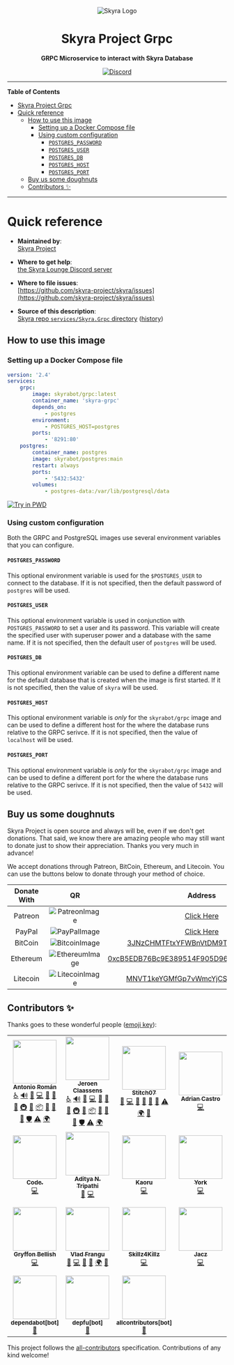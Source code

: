 <div align="center">

![Skyra Logo](https://cdn.skyra.pw/gh-assets/skyra_avatar.png)

# Skyra Project Grpc

**GRPC Microservice to interact with Skyra Database**

[![Discord](https://discord.com/api/guilds/254360814063058944/embed.png?style=banner2)](https://join.skyra.pw)

</div>

---

**Table of Contents**

-   [Skyra Project Grpc](#skyra-project-grpc)
-   [Quick reference](#quick-reference)
    -   [How to use this image](#how-to-use-this-image)
        -   [Setting up a Docker Compose file](#setting-up-a-docker-compose-file)
        -   [Using custom configuration](#using-custom-configuration)
            -   [`POSTGRES_PASSWORD`](#postgres_password)
            -   [`POSTGRES_USER`](#postgres_user)
            -   [`POSTGRES_DB`](#postgres_db)
            -   [`POSTGRES_HOST`](#postgres_host)
            -   [`POSTGRES_PORT`](#postgres_port)
    -   [Buy us some doughnuts](#buy-us-some-doughnuts)
    -   [Contributors ✨](#contributors-%E2%9C%A8)

---

# Quick reference

-   **Maintained by**:  
    [Skyra Project](https://github.com/skyra-project)

-   **Where to get help**:  
    [the Skyra Lounge Discord server](https://join.skyra.pw/)

-   **Where to file issues**:  
    [https://github.com/skyra-project/skyra/issues](https://github.com/skyra-project/skyra/issues)

-   **Source of this description**:  
    [Skyra repo `services/Skyra.Grpc` directory](https://github.com/skyra-project/skyra/blob/main/services/Skyra.Grpc/README.md) ([history](https://github.com/skyra-project/skyra/commits/main/services/Skyra.Grpc/README.md))

## How to use this image

### Setting up a Docker Compose file

```yaml
version: '2.4'
services:
    grpc:
        image: skyrabot/grpc:latest
        container_name: 'skyra-grpc'
        depends_on:
            - postgres
        environment:
            - POSTGRES_HOST=postgres
        ports:
            - '8291:80'
    postgres:
        container_name: postgres
        image: skyrabot/postgres:main
        restart: always
        ports:
            - '5432:5432'
        volumes:
            - postgres-data:/var/lib/postgresql/data
```

[![Try in PWD](https://raw.githubusercontent.com/play-with-docker/stacks/master/assets/images/button.png)](https://raw.githubusercontent.com/skyra-project/skyra/feat/docker-dotnet/docker/playwithdocker-grpc-stack.yml)

### Using custom configuration

Both the GRPC and PostgreSQL images use several environment variables that you can configure.

#### `POSTGRES_PASSWORD`

This optional environment variable is used for the `$POSTGRES_USER` to connect to the database. If it is not specified, then the default password of `postgres` will be used.

#### `POSTGRES_USER`

This optional environment variable is used in conjunction with `POSTGRES_PASSWORD` to set a user and its password. This variable will create the specified user with superuser power and a database with the same name. If it is not specified, then the default user of `postgres` will be used.

#### `POSTGRES_DB`

This optional environment variable can be used to define a different name for the default database that is created when the image is first started. If it is not specified, then the value of `skyra` will be used.

#### `POSTGRES_HOST`

This optional environment variable is _only_ for the `skyrabot/grpc` image and can be used to define a different host for the where the database runs relative to the GRPC serivce. If it is not specified, then the value of `localhost` will be used.

#### `POSTGRES_PORT`

This optional environment variable is _only_ for the `skyrabot/grpc` image and can be used to define a different port for the where the database runs relative to the GRPC serivce. If it is not specified, then the value of `5432` will be used.

## Buy us some doughnuts

Skyra Project is open source and always will be, even if we don't get donations. That said, we know there are amazing people who
may still want to donate just to show their appreciation. Thanks you very much in advance!

We accept donations through Patreon, BitCoin, Ethereum, and Litecoin. You can use the buttons below to donate through your method of choice.

| Donate With |         QR         |                                                                  Address                                                                  |
| :---------: | :----------------: | :---------------------------------------------------------------------------------------------------------------------------------------: |
|   Patreon   | ![PatreonImage][]  |                                               [Click Here](https://donate.skyra.pw/patreon)                                               |
|   PayPal    |  ![PayPalImage][]  |                                               [Click Here](https://donate.skyra.pw/paypal)                                                |
|   BitCoin   | ![BitcoinImage][]  |         [3JNzCHMTFtxYFWBnVtDM9Tt34zFbKvdwco](bitcoin:3JNzCHMTFtxYFWBnVtDM9Tt34zFbKvdwco?amount=0.01&label=Skyra%20Discord%20Bot)          |
|  Ethereum   | ![EthereumImage][] | [0xcB5EDB76Bc9E389514F905D9680589004C00190c](ethereum:0xcB5EDB76Bc9E389514F905D9680589004C00190c?amount=0.01&label=Skyra%20Discord%20Bot) |
|  Litecoin   | ![LitecoinImage][] |         [MNVT1keYGMfGp7vWmcYjCS8ntU8LNvjnqM](litecoin:MNVT1keYGMfGp7vWmcYjCS8ntU8LNvjnqM?amount=0.01&label=Skyra%20Discord%20Bot)         |

## Contributors ✨

Thanks goes to these wonderful people ([emoji key](https://allcontributors.org/docs/en/emoji-key)):

<!-- ALL-CONTRIBUTORS-LIST:START - Do not remove or modify this section -->
<!-- prettier-ignore-start -->
<!-- markdownlint-disable -->
<table>
  <tr>
    <td align="center"><a href="https://github.com/kyranet"><img src="https://avatars0.githubusercontent.com/u/24852502?v=4?s=100" width="100px;" alt=""/><br /><sub><b>Antonio Román</b></sub></a><br /><a href="#a11y-kyranet" title="Accessibility">️️️️♿️</a> <a href="#audio-kyranet" title="Audio">🔊</a> <a href="https://github.com/skyra-project/skyra/issues?q=author%3Akyranet" title="Bug reports">🐛</a> <a href="https://github.com/skyra-project/skyra/commits?author=kyranet" title="Code">💻</a> <a href="#design-kyranet" title="Design">🎨</a> <a href="https://github.com/skyra-project/skyra/commits?author=kyranet" title="Documentation">📖</a> <a href="#ideas-kyranet" title="Ideas, Planning, & Feedback">🤔</a> <a href="#infra-kyranet" title="Infrastructure (Hosting, Build-Tools, etc)">🚇</a> <a href="#maintenance-kyranet" title="Maintenance">🚧</a> <a href="#platform-kyranet" title="Packaging/porting to new platform">📦</a> <a href="#projectManagement-kyranet" title="Project Management">📆</a> <a href="#question-kyranet" title="Answering Questions">💬</a> <a href="https://github.com/skyra-project/skyra/pulls?q=is%3Apr+reviewed-by%3Akyranet" title="Reviewed Pull Requests">👀</a> <a href="#security-kyranet" title="Security">🛡️</a> <a href="https://github.com/skyra-project/skyra/commits?author=kyranet" title="Tests">⚠️</a> <a href="#translation-kyranet" title="Translation">🌍</a></td>
    <td align="center"><a href="https://favware.tech/"><img src="https://avatars3.githubusercontent.com/u/4019718?v=4?s=100" width="100px;" alt=""/><br /><sub><b>Jeroen Claassens</b></sub></a><br /><a href="#a11y-Favna" title="Accessibility">️️️️♿️</a> <a href="#audio-Favna" title="Audio">🔊</a> <a href="https://github.com/skyra-project/skyra/issues?q=author%3AFavna" title="Bug reports">🐛</a> <a href="https://github.com/skyra-project/skyra/commits?author=Favna" title="Code">💻</a> <a href="#design-Favna" title="Design">🎨</a> <a href="https://github.com/skyra-project/skyra/commits?author=Favna" title="Documentation">📖</a> <a href="#ideas-Favna" title="Ideas, Planning, & Feedback">🤔</a> <a href="#infra-Favna" title="Infrastructure (Hosting, Build-Tools, etc)">🚇</a> <a href="#maintenance-Favna" title="Maintenance">🚧</a> <a href="#platform-Favna" title="Packaging/porting to new platform">📦</a> <a href="#projectManagement-Favna" title="Project Management">📆</a> <a href="#question-Favna" title="Answering Questions">💬</a> <a href="https://github.com/skyra-project/skyra/pulls?q=is%3Apr+reviewed-by%3AFavna" title="Reviewed Pull Requests">👀</a> <a href="#security-Favna" title="Security">🛡️</a> <a href="https://github.com/skyra-project/skyra/commits?author=Favna" title="Tests">⚠️</a> <a href="#translation-Favna" title="Translation">🌍</a></td>
    <td align="center"><a href="https://github.com/Stitch07"><img src="https://avatars.githubusercontent.com/u/29275227?v=4?s=100" width="100px;" alt=""/><br /><sub><b>Stitch07</b></sub></a><br /><a href="https://github.com/skyra-project/skyra/issues?q=author%3AStitch07" title="Bug reports">🐛</a> <a href="https://github.com/skyra-project/skyra/commits?author=Stitch07" title="Code">💻</a> <a href="#design-Stitch07" title="Design">🎨</a> <a href="https://github.com/skyra-project/skyra/commits?author=Stitch07" title="Documentation">📖</a> <a href="#ideas-Stitch07" title="Ideas, Planning, & Feedback">🤔</a> <a href="https://github.com/skyra-project/skyra/pulls?q=is%3Apr+reviewed-by%3AStitch07" title="Reviewed Pull Requests">👀</a> <a href="https://github.com/skyra-project/skyra/commits?author=Stitch07" title="Tests">⚠️</a> <a href="#translation-Stitch07" title="Translation">🌍</a> <a href="#userTesting-Stitch07" title="User Testing">📓</a></td>
    <td align="center"><a href="https://gideonbot.com/"><img src="https://avatars.githubusercontent.com/u/22133246?v=4?s=100" width="100px;" alt=""/><br /><sub><b>Adrian Castro</b></sub></a><br /><a href="https://github.com/skyra-project/skyra/commits?author=adrifcastr" title="Code">💻</a></td>
    <td align="center"><a href="https://github.com/Tylertron1998"><img src="https://avatars0.githubusercontent.com/u/34944514?v=4?s=100" width="100px;" alt=""/><br /><sub><b>Tyler Davis</b></sub></a><br /><a href="https://github.com/skyra-project/skyra/commits?author=Tylertron1998" title="Documentation">📖</a></td>
    <td align="center"><a href="https://github.com/Rexogamer"><img src="https://avatars0.githubusercontent.com/u/42586271?v=4?s=100" width="100px;" alt=""/><br /><sub><b>Ed L</b></sub></a><br /><a href="#translation-Rexogamer" title="Translation">🌍</a></td>
    <td align="center"><a href="https://github.com/ImmortalSnake"><img src="https://avatars0.githubusercontent.com/u/47276574?v=4?s=100" width="100px;" alt=""/><br /><sub><b>ImmortalSnake</b></sub></a><br /><a href="https://github.com/skyra-project/skyra/commits?author=ImmortalSnake" title="Code">💻</a></td>
  </tr>
  <tr>
    <td align="center"><a href="https://github.com/superusercode"><img src="https://avatars0.githubusercontent.com/u/60588434?v=4?s=100" width="100px;" alt=""/><br /><sub><b>Code.</b></sub></a><br /><a href="https://github.com/skyra-project/skyra/commits?author=superusercode" title="Code">💻</a></td>
    <td align="center"><a href="http://www.adityatd.me/"><img src="https://avatars0.githubusercontent.com/u/9266227?v=4?s=100" width="100px;" alt=""/><br /><sub><b>Aditya N. Tripathi</b></sub></a><br /><a href="https://github.com/skyra-project/skyra/issues?q=author%3AAdityaTD" title="Bug reports">🐛</a> <a href="https://github.com/skyra-project/skyra/commits?author=AdityaTD" title="Code">💻</a></td>
    <td align="center"><a href="https://github.com/KunoichiZ"><img src="https://avatars1.githubusercontent.com/u/19984244?v=4?s=100" width="100px;" alt=""/><br /><sub><b>Kaoru</b></sub></a><br /><a href="https://github.com/skyra-project/skyra/commits?author=KunoichiZ" title="Code">💻</a></td>
    <td align="center"><a href="https://github.com/YorkAARGH"><img src="https://avatars1.githubusercontent.com/u/20838878?v=4?s=100" width="100px;" alt=""/><br /><sub><b>York</b></sub></a><br /><a href="https://github.com/skyra-project/skyra/commits?author=YorkAARGH" title="Code">💻</a></td>
    <td align="center"><a href="http://moorewebcode.com/"><img src="https://avatars1.githubusercontent.com/u/25398066?v=4?s=100" width="100px;" alt=""/><br /><sub><b>Hutch</b></sub></a><br /><a href="https://github.com/skyra-project/skyra/commits?author=tech6hutch" title="Code">💻</a></td>
    <td align="center"><a href="https://quantumlytangled.com/"><img src="https://avatars1.githubusercontent.com/u/7919610?v=4?s=100" width="100px;" alt=""/><br /><sub><b>Nejc Drobnic</b></sub></a><br /><a href="https://github.com/skyra-project/skyra/commits?author=QuantumlyTangled" title="Code">💻</a> <a href="https://github.com/skyra-project/skyra/commits?author=QuantumlyTangled" title="Documentation">📖</a> <a href="#ideas-QuantumlyTangled" title="Ideas, Planning, & Feedback">🤔</a> <a href="#infra-QuantumlyTangled" title="Infrastructure (Hosting, Build-Tools, etc)">🚇</a> <a href="#translation-QuantumlyTangled" title="Translation">🌍</a></td>
    <td align="center"><a href="https://github.com/gc"><img src="https://avatars2.githubusercontent.com/u/30398469?v=4?s=100" width="100px;" alt=""/><br /><sub><b>GC</b></sub></a><br /><a href="https://github.com/skyra-project/skyra/commits?author=gc" title="Code">💻</a></td>
  </tr>
  <tr>
    <td align="center"><a href="https://github.com/PyroTechniac"><img src="https://avatars2.githubusercontent.com/u/39341355?v=4?s=100" width="100px;" alt=""/><br /><sub><b>Gryffon Bellish</b></sub></a><br /><a href="https://github.com/skyra-project/skyra/commits?author=PyroTechniac" title="Code">💻</a></td>
    <td align="center"><a href="https://github.com/vladfrangu"><img src="https://avatars3.githubusercontent.com/u/17960496?v=4?s=100" width="100px;" alt=""/><br /><sub><b>Vlad Frangu</b></sub></a><br /><a href="https://github.com/skyra-project/skyra/issues?q=author%3Avladfrangu" title="Bug reports">🐛</a> <a href="https://github.com/skyra-project/skyra/commits?author=vladfrangu" title="Code">💻</a> <a href="https://github.com/skyra-project/skyra/commits?author=vladfrangu" title="Documentation">📖</a> <a href="https://github.com/skyra-project/skyra/pulls?q=is%3Apr+reviewed-by%3Avladfrangu" title="Reviewed Pull Requests">👀</a> <a href="#translation-vladfrangu" title="Translation">🌍</a> <a href="#userTesting-vladfrangu" title="User Testing">📓</a></td>
    <td align="center"><a href="https://github.com/Skillz4Killz"><img src="https://avatars3.githubusercontent.com/u/23035000?v=4?s=100" width="100px;" alt=""/><br /><sub><b>Skillz4Killz</b></sub></a><br /><a href="https://github.com/skyra-project/skyra/commits?author=Skillz4Killz" title="Code">💻</a></td>
    <td align="center"><a href="https://jaczaus.me/"><img src="https://avatars3.githubusercontent.com/u/23615291?v=4?s=100" width="100px;" alt=""/><br /><sub><b>Jacz</b></sub></a><br /><a href="https://github.com/skyra-project/skyra/commits?author=MrJacz" title="Code">💻</a></td>
    <td align="center"><a href="https://github.com/cfanoulis"><img src="https://avatars3.githubusercontent.com/u/38255093?v=4?s=100" width="100px;" alt=""/><br /><sub><b>Charalampos Fanoulis</b></sub></a><br /><a href="https://github.com/skyra-project/skyra/commits?author=cfanoulis" title="Code">💻</a> <a href="#ideas-cfanoulis" title="Ideas, Planning, & Feedback">🤔</a> <a href="#maintenance-cfanoulis" title="Maintenance">🚧</a> <a href="#projectManagement-cfanoulis" title="Project Management">📆</a> <a href="#translation-cfanoulis" title="Translation">🌍</a></td>
    <td align="center"><a href="https://skyra.pw/"><img src="https://avatars0.githubusercontent.com/u/61647701?v=4?s=100" width="100px;" alt=""/><br /><sub><b>Skyra</b></sub></a><br /><a href="#infra-NM-EEA-Y" title="Infrastructure (Hosting, Build-Tools, etc)">🚇</a> <a href="#translation-NM-EEA-Y" title="Translation">🌍</a></td>
    <td align="center"><a href="https://github.com/apps/dependabot-preview"><img src="https://avatars3.githubusercontent.com/in/2141?v=4?s=100" width="100px;" alt=""/><br /><sub><b>dependabot-preview[bot]</b></sub></a><br /><a href="#maintenance-dependabot-preview[bot]" title="Maintenance">🚧</a></td>
  </tr>
  <tr>
    <td align="center"><a href="https://github.com/apps/dependabot"><img src="https://avatars0.githubusercontent.com/in/29110?v=4?s=100" width="100px;" alt=""/><br /><sub><b>dependabot[bot]</b></sub></a><br /><a href="#maintenance-dependabot[bot]" title="Maintenance">🚧</a></td>
    <td align="center"><a href="https://github.com/apps/depfu"><img src="https://avatars3.githubusercontent.com/in/715?v=4?s=100" width="100px;" alt=""/><br /><sub><b>depfu[bot]</b></sub></a><br /><a href="#maintenance-depfu[bot]" title="Maintenance">🚧</a></td>
    <td align="center"><a href="https://github.com/apps/allcontributors"><img src="https://avatars.githubusercontent.com/in/23186?v=4?s=100" width="100px;" alt=""/><br /><sub><b>allcontributors[bot]</b></sub></a><br /><a href="https://github.com/skyra-project/skyra/commits?author=allcontributors[bot]" title="Documentation">📖</a></td>
  </tr>
</table>

<!-- markdownlint-restore -->
<!-- prettier-ignore-end -->

<!-- ALL-CONTRIBUTORS-LIST:END -->

This project follows the [all-contributors](https://github.com/all-contributors/all-contributors) specification. Contributions of any kind welcome!

<!----------------- LINKS --------------->

[patreonimage]: https://cdn.skyra.pw/gh-assets/patreon.png
[paypalimage]: https://cdn.skyra.pw/gh-assets/paypal.png
[bitcoinimage]: https://cdn.skyra.pw/gh-assets/bitcoin.png
[ethereumimage]: https://cdn.skyra.pw/gh-assets/ethereum.png
[litecoinimage]: https://cdn.skyra.pw/gh-assets/litecoin.png
